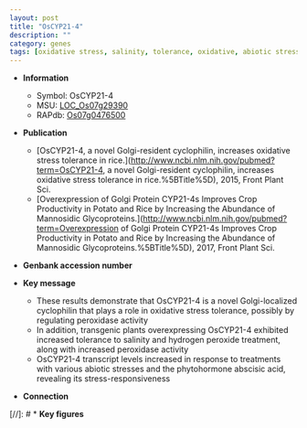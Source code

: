 ```yaml
---
layout: post
title: "OsCYP21-4"
description: ""
category: genes
tags: [oxidative stress, salinity, tolerance, oxidative, abiotic stress, stress, phytohormone, abscisic acid, stress tolerance, biotic stress]
---
```


* **Information**  
    + Symbol: OsCYP21-4  
    + MSU: [LOC_Os07g29390](http://rice.uga.edu/cgi-bin/ORF_infopage.cgi?orf=LOC_Os07g29390)  
    + RAPdb: [Os07g0476500](https://rapdb.dna.affrc.go.jp/locus/?name=Os07g0476500)  

* **Publication**  
    + [OsCYP21-4, a novel Golgi-resident cyclophilin, increases oxidative stress tolerance in rice.](http://www.ncbi.nlm.nih.gov/pubmed?term=OsCYP21-4, a novel Golgi-resident cyclophilin, increases oxidative stress tolerance in rice.%5BTitle%5D), 2015, Front Plant Sci.
    + [Overexpression of Golgi Protein CYP21-4s Improves Crop Productivity in Potato and Rice by Increasing the Abundance of Mannosidic Glycoproteins.](http://www.ncbi.nlm.nih.gov/pubmed?term=Overexpression of Golgi Protein CYP21-4s Improves Crop Productivity in Potato and Rice by Increasing the Abundance of Mannosidic Glycoproteins.%5BTitle%5D), 2017, Front Plant Sci.

* **Genbank accession number**  

* **Key message**  
    + These results demonstrate that OsCYP21-4 is a novel Golgi-localized cyclophilin that plays a role in oxidative stress tolerance, possibly by regulating peroxidase activity
    + In addition, transgenic plants overexpressing OsCYP21-4 exhibited increased tolerance to salinity and hydrogen peroxide treatment, along with increased peroxidase activity
    + OsCYP21-4 transcript levels increased in response to treatments with various abiotic stresses and the phytohormone abscisic acid, revealing its stress-responsiveness

* **Connection**  

[//]: # * **Key figures**  


